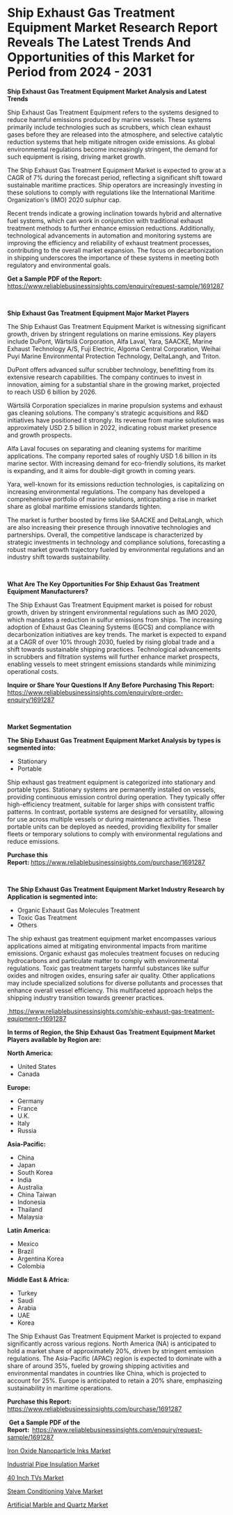 <p><h1>Ship Exhaust Gas Treatment Equipment Market Research Report Reveals The Latest Trends And Opportunities of this Market for Period from 2024 - 2031</h1></p><p><strong>Ship Exhaust Gas Treatment Equipment Market Analysis and Latest Trends</strong></p>
<p><p>Ship Exhaust Gas Treatment Equipment refers to the systems designed to reduce harmful emissions produced by marine vessels. These systems primarily include technologies such as scrubbers, which clean exhaust gases before they are released into the atmosphere, and selective catalytic reduction systems that help mitigate nitrogen oxide emissions. As global environmental regulations become increasingly stringent, the demand for such equipment is rising, driving market growth.</p><p>The Ship Exhaust Gas Treatment Equipment Market is expected to grow at a CAGR of 7% during the forecast period, reflecting a significant shift toward sustainable maritime practices. Ship operators are increasingly investing in these solutions to comply with regulations like the International Maritime Organization's (IMO) 2020 sulphur cap. </p><p>Recent trends indicate a growing inclination towards hybrid and alternative fuel systems, which can work in conjunction with traditional exhaust treatment methods to further enhance emission reductions. Additionally, technological advancements in automation and monitoring systems are improving the efficiency and reliability of exhaust treatment processes, contributing to the overall market expansion. The focus on decarbonization in shipping underscores the importance of these systems in meeting both regulatory and environmental goals.</p></p>
<p><strong>Get a Sample PDF of the Report:&nbsp;</strong> <a href="https://www.reliablebusinessinsights.com/enquiry/request-sample/1691287?utm_campaign=1554&utm_medium=2&utm_source=Github&utm_content=ia&utm_term=17102024&utm_id=ship-exhaust-gas-treatment-equipment">https://www.reliablebusinessinsights.com/enquiry/request-sample/1691287</a></p>
<p>&nbsp;</p>
<p><strong>Ship Exhaust Gas Treatment Equipment Major Market Players</strong></p>
<p><p>The Ship Exhaust Gas Treatment Equipment Market is witnessing significant growth, driven by stringent regulations on marine emissions. Key players include DuPont, Wärtsilä Corporation, Alfa Laval, Yara, SAACKE, Marine Exhaust Technology A/S, Fuji Electric, Algoma Central Corporation, Weihai Puyi Marine Environmental Protection Technology, DeltaLangh, and Triton.</p><p>DuPont offers advanced sulfur scrubber technology, benefitting from its extensive research capabilities. The company continues to invest in innovation, aiming for a substantial share in the growing market, projected to reach USD 6 billion by 2026.</p><p>Wärtsilä Corporation specializes in marine propulsion systems and exhaust gas cleaning solutions. The company's strategic acquisitions and R&D initiatives have positioned it strongly. Its revenue from marine solutions was approximately USD 2.5 billion in 2022, indicating robust market presence and growth prospects.</p><p>Alfa Laval focuses on separating and cleaning systems for maritime applications. The company reported sales of roughly USD 1.6 billion in its marine sector. With increasing demand for eco-friendly solutions, its market is expanding, and it aims for double-digit growth in coming years.</p><p>Yara, well-known for its emissions reduction technologies, is capitalizing on increasing environmental regulations. The company has developed a comprehensive portfolio of marine solutions, anticipating a rise in market share as global maritime emissions standards tighten.</p><p>The market is further boosted by firms like SAACKE and DeltaLangh, which are also increasing their presence through innovative technologies and partnerships. Overall, the competitive landscape is characterized by strategic investments in technology and compliance solutions, forecasting a robust market growth trajectory fueled by environmental regulations and an industry shift towards sustainability.</p></p>
<p>&nbsp;</p>
<p><strong>What Are The Key Opportunities For Ship Exhaust Gas Treatment Equipment Manufacturers?</strong></p>
<p><p>The Ship Exhaust Gas Treatment Equipment market is poised for robust growth, driven by stringent environmental regulations such as IMO 2020, which mandates a reduction in sulfur emissions from ships. The increasing adoption of Exhaust Gas Cleaning Systems (EGCS) and compliance with decarbonization initiatives are key trends. The market is expected to expand at a CAGR of over 10% through 2030, fueled by rising global trade and a shift towards sustainable shipping practices. Technological advancements in scrubbers and filtration systems will further enhance market prospects, enabling vessels to meet stringent emissions standards while minimizing operational costs.</p></p>
<p><strong>Inquire or Share Your Questions If Any Before Purchasing This Report:</strong> <a href="https://www.reliablebusinessinsights.com/enquiry/pre-order-enquiry/1691287?utm_campaign=1554&utm_medium=2&utm_source=Github&utm_content=ia&utm_term=17102024&utm_id=ship-exhaust-gas-treatment-equipment">https://www.reliablebusinessinsights.com/enquiry/pre-order-enquiry/1691287</a></p>
<p>&nbsp;</p>
<p><strong>Market Segmentation</strong></p>
<p><strong>The Ship Exhaust Gas Treatment Equipment Market Analysis by types is segmented into:</strong></p>
<p><ul><li>Stationary</li><li>Portable</li></ul></p>
<p><p>Ship exhaust gas treatment equipment is categorized into stationary and portable types. Stationary systems are permanently installed on vessels, providing continuous emission control during operation. They typically offer high-efficiency treatment, suitable for larger ships with consistent traffic patterns. In contrast, portable systems are designed for versatility, allowing for use across multiple vessels or during maintenance activities. These portable units can be deployed as needed, providing flexibility for smaller fleets or temporary solutions to comply with environmental regulations and reduce emissions.</p></p>
<p><strong>Purchase this Report:&nbsp;</strong><a href="https://www.reliablebusinessinsights.com/purchase/1691287?utm_campaign=1554&utm_medium=2&utm_source=Github&utm_content=ia&utm_term=17102024&utm_id=ship-exhaust-gas-treatment-equipment">https://www.reliablebusinessinsights.com/purchase/1691287</a></p>
<p>&nbsp;</p>
<p><strong>The Ship Exhaust Gas Treatment Equipment Market Industry Research by Application is segmented into:</strong></p>
<p><ul><li>Organic Exhaust Gas Molecules Treatment</li><li>Toxic Gas Treatment</li><li>Others</li></ul></p>
<p><p>The ship exhaust gas treatment equipment market encompasses various applications aimed at mitigating environmental impacts from maritime emissions. Organic exhaust gas molecules treatment focuses on reducing hydrocarbons and particulate matter to comply with environmental regulations. Toxic gas treatment targets harmful substances like sulfur oxides and nitrogen oxides, ensuring safer air quality. Other applications may include specialized solutions for diverse pollutants and processes that enhance overall vessel efficiency. This multifaceted approach helps the shipping industry transition towards greener practices.</p></p>
<p><a href="https://www.reliablebusinessinsights.com/ship-exhaust-gas-treatment-equipment-r1691287?utm_campaign=1554&utm_medium=2&utm_source=Github&utm_content=ia&utm_term=17102024&utm_id=ship-exhaust-gas-treatment-equipment">&nbsp;https://www.reliablebusinessinsights.com/ship-exhaust-gas-treatment-equipment-r1691287</a></p>
<p><strong>In terms of Region, the Ship Exhaust Gas Treatment Equipment Market Players available by Region are:</strong></p>
<p>
    <p> <strong> North America: </strong>
        <ul>
            <li>United States</li>
            <li>Canada</li>
        </ul>
        </p> 
    <p> <strong> Europe: </strong>
        <ul>
            <li>Germany</li>
            <li>France</li>
            <li>U.K.</li>
            <li>Italy</li>
            <li>Russia</li>
        </ul>
        </p> 
    <p> <strong> Asia-Pacific: </strong>
        <ul>
            <li>China</li>
            <li>Japan</li>
            <li>South Korea</li>
            <li>India</li>
            <li>Australia</li>
            <li>China Taiwan</li>
            <li>Indonesia</li>
            <li>Thailand</li>
            <li>Malaysia</li>
        </ul>
        </p> 
    <p> <strong> Latin America: </strong>
        <ul>
            <li>Mexico</li>
            <li>Brazil</li>
            <li>Argentina Korea</li>
            <li>Colombia</li>
        </ul>
        </p> 
    <p> <strong> Middle East & Africa: </strong>
        <ul>
            <li>Turkey</li>
            <li>Saudi</li>
            <li>Arabia</li>
            <li>UAE</li>
            <li>Korea</li>
        </ul>
    </p>
    </p>
<p><p>The Ship Exhaust Gas Treatment Equipment Market is projected to expand significantly across various regions. North America (NA) is anticipated to hold a market share of approximately 20%, driven by stringent emission regulations. The Asia-Pacific (APAC) region is expected to dominate with a share of around 35%, fueled by growing shipping activities and environmental mandates in countries like China, which is projected to account for 25%. Europe is anticipated to retain a 20% share, emphasizing sustainability in maritime operations.</p></p>
<p><strong>Purchase this Report: </strong><a href="https://www.reliablebusinessinsights.com/purchase/1691287?utm_campaign=1554&utm_medium=2&utm_source=Github&utm_content=ia&utm_term=17102024&utm_id=ship-exhaust-gas-treatment-equipment">https://www.reliablebusinessinsights.com/purchase/1691287</a></p>
<p>&nbsp;<strong>Get a Sample PDF of the Report:&nbsp;&nbsp;</strong><a href="https://www.reliablebusinessinsights.com/enquiry/request-sample/1691287?utm_campaign=1554&utm_medium=2&utm_source=Github&utm_content=ia&utm_term=17102024&utm_id=ship-exhaust-gas-treatment-equipment">https://www.reliablebusinessinsights.com/enquiry/request-sample/1691287</a></p>
<p><strong></strong></p>
<p><p><a href="https://github.com/crupardgu/Market-Research-Report-List-1/blob/main/iron-oxide-nanoparticle-inks-market.md?utm_campaign=1554&utm_medium=2&utm_source=Github&utm_content=ia&utm_term=17102024&utm_id=ship-exhaust-gas-treatment-equipment">Iron Oxide Nanoparticle Inks Market</a></p><p><a href="https://issuu.com/reportprime-2/docs/industrial-pipe-insulation-market-s_388f182c6909f9?utm_campaign=1554&utm_medium=2&utm_source=Github&utm_content=ia&utm_term=17102024&utm_id=ship-exhaust-gas-treatment-equipment">Industrial Pipe Insulation Market</a></p><p><a href="https://www.linkedin.com/pulse/emerging-40-inch-tvs-market-opportunities-analysis-investors-rsccc?utm_campaign=1554&utm_medium=2&utm_source=Github&utm_content=ia&utm_term=17102024&utm_id=ship-exhaust-gas-treatment-equipment">40 Inch TVs Market</a></p><p><a href="https://www.linkedin.com/pulse/key-drivers-steam-conditioning-valve-market-trends-future-bowmc?utm_campaign=1554&utm_medium=2&utm_source=Github&utm_content=ia&utm_term=17102024&utm_id=ship-exhaust-gas-treatment-equipment">Steam Conditioning Valve Market</a></p><p><a href="https://github.com/wenonaelwil/Market-Research-Report-List-1/blob/main/artificial-marble-and-quartz-market.md?utm_campaign=1554&utm_medium=2&utm_source=Github&utm_content=ia&utm_term=17102024&utm_id=ship-exhaust-gas-treatment-equipment">Artificial Marble and Quartz Market</a></p></p>